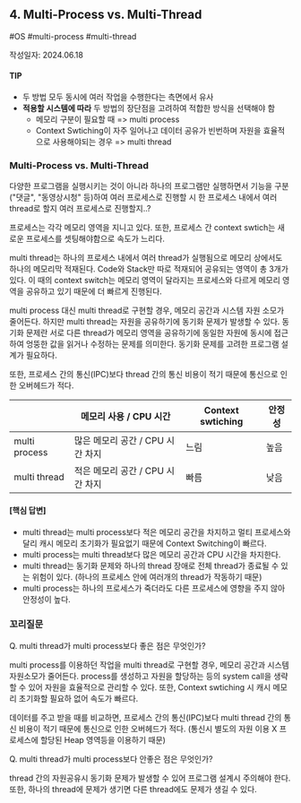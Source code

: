 ## 4. Multi-Process vs. Multi-Thread
#OS #multi-process #multi-thread 

작성일자: 2024.06.18

#### TIP

- 두 방법 모두 동시에 여러 작업을 수행한다는 측면에서 유사
- **적용할 시스템에 따라** 두 방법의 장단점을 고려하여 적합한 방식을 선택해야 함
  - 메모리 구분이 필요할 때 => multi process
  - Context Swtiching이 자주 일어나고 데이터 공유가 빈번하며 자원을 효율적으로 사용해야되는 경우 => multi thread

### Multi-Process vs. Multi-Thread

다양한 프로그램을 실행시키는 것이 아니라 하나의 프로그램만 실행하면서 기능을 구분("댓글", "동영상시청" 등)하여 여러 프로세스로 진행할 시 한 프로세스 내에서 여러 thread로 할지 여러 프로세스로 진행할지..?

프로세스는 각각 메모리 영역을 지니고 있다. 또한, 프로세스 간 context swtich는 새로운 프로세스를 셋팅해야함으로 속도가 느리다.

multi thread는 하나의 프로세스 내에서 여러 thread가 실행됨으로 메모리 상에서도 하나의 메모리막 적재된다. Code와 Stack만 따로 적재되어 공유되는 영역이 총 3개가 있다. 이 때의 context switch는 메모리 영역이 달라지는 프로세스와 다르게 메모리 영역을 공유하고 있기 때문에 더 빠르게 진행된다.



multi process 대신 multi thread로 구현할 경우, 메모리 공간과 시스템 자원 소모가 줄어든다. 하지만 multi thread는 자원을 공유하기에 동기화 문제가 발생할 수 있다. 동기화 문제란 서로 다른 thread가 메모리 영역을 공유하기에 동일한 자원에 동시에 접근하여 엉뚱한 값을 읽거나 수정하는 문제를 의미한다. 동기화 문제를 고려한 프로그램 설계가 필요하다.

또한, 프로세스 간의 통신(IPC)보다 thread 간의 통신 비용이 적기 때문에 통신으로 인한 오버헤드가 적다.



|               | 메모리 사용 / CPU 시간           | Context swtiching | 안정성 |
| ------------- | -------------------------------- | ----------------- | ------ |
| multi process | 많은 메모리 공간 / CPU 시간 차지 | 느림              | 높음   |
| multi thread  | 적은 메모리 공간 / CPU 시간 차지 | 빠름              | 낮음   |



#### [핵심 답변]

- multi thread는 multi process보다 적은 메모리 공간을 차지하고 멀티 프로세스와 달리 캐시 메모리 초기화가 필요없기 때문에 Context Switching이 빠르다. 
- multi process는 multi thread보다 많은 메모리 공간과 CPU 시간을 차지한다.
- multi thread는 동기화 문제와 하나의 thread 장애로 전체 thread가 종료될 수 있는 위험이 있다. (하나의 프로세스 안에 여러개의 thread가 작동하기 때문)
- multi process는 하나의 프로세스가 죽더라도 다른 프로세스에 영향을 주지 않아 안정성이 높다.



### 꼬리질문

Q. multi thread가 multi process보다 좋은 점은 무엇인가?

multi process를 이용하던 작업을 multi thread로 구현할 경우, 메모리 공간과 시스템 자원소모가 줄어든다. process를 생성하고 자원을 할당하는 등의 system call을 생략할 수 있어 자원을 효율적으로 관리할 수 있다. 또한, Context swtiching 시 캐시 메모리 초기화할 필요하 없어 속도가 빠르다.

데이터를 주고 받을 때를 비교하면, 프로세스 간의 통신(IPC)보다 multi thread 간의 통신 비용이 적기 때문에 통신으로 인한 오버헤드가 적다.
(통신시 별도의 자원 이용 X 프로세스에 할당된 Heap 영역등을 이용하기 때문)



Q. multi thread가 multi process보다 안좋은 점은 무엇인가?

thread 간의 자원공유시 동기화 문제가 발생할 수 있어 프로그램 설계시 주의해야 한다. 또한, 하나의 thread에 문제가 생기면 다른 thread에도 문제가 생길 수 있다.
